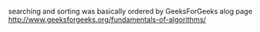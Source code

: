 searching and sorting was basically ordered by GeeksForGeeks alog page
http://www.geeksforgeeks.org/fundamentals-of-algorithms/ 